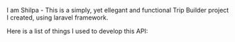 I am Shilpa - This is a simply, yet ellegant and functional Trip Builder project I created, using laravel framework.


Here is a list of things I used to develop this API:


